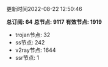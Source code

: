 更新时间2022-08-22 12:50:46

**总订阅: 64**
**总节点: 9117**
**有效节点: 1919**
- trojan节点: 32
- ss节点: 242
- v2ray节点: 1644
- ssr节点: 1
